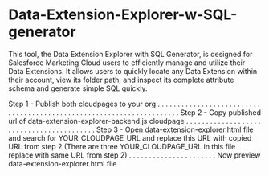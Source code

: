 # Data-Extension-Explorer-w-SQL-generator
This tool, the Data Extension Explorer with SQL Generator, is designed for Salesforce Marketing Cloud users to efficiently manage and utilize their Data Extensions. It allows users to quickly locate any Data Extension within their account, view its folder path, and inspect its complete attribute schema and generate simple SQL quickly.


Step 1 - Publish both cloudpages to your org
. . . . . . . . . . . . . . . . . . . . . . . . . . . . . . . . . . . . . . . . . . . . . . . . . . . . . . . . . . . . . . . . . . . . .
Step 2 - Copy published url of data-extension-explorer-backend.js cloudpage
. . . . . . . . . . . . . . . . . . . . . . . . . . . . . . . . . . . . . . . . . 
Step 3 - Open data-extension-explorer.html file and search for YOUR_CLOUDPAGE_URL 
         and replace this URL with copied URL from step 2 
         (There are three YOUR_CLOUDPAGE_URL in this file replace with same URL from step 2)
. . . . . . . . . . . . . . . . . . . . . .
Now preview data-extension-explorer.html file 
